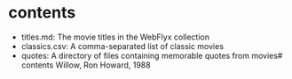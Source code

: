 # contents

- titles.md: The movie titles in the WebFlyx collection
- classics.csv: A comma-separated list of classic movies
- quotes: A directory of files containing memorable quotes from movies# contents
Willow, Ron Howard, 1988
